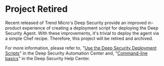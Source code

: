 # Project Retired

Recent released of Trend Micro's Deep Security provide an improved in-product experience of creating a deployment script for deploying the Deep Security Agent. With these improvements, it's trivial to deploy the agent via a simple Chef recipe. Therefore, this project will be retired and archived.

For more information, please refer to, "[Use the Deep Security Deployment Scripts](https://automation.deepsecurity.trendmicro.com/article/12_1/use-the-deep-security-deployment-scripts?platform=dsaas)" in the Deep Security Automation Center and, "[Command-line basics](https://help.deepsecurity.trendmicro.com/command-line-utilities.html?Highlight=ds_agent)" in the Deep Security Help Center.
